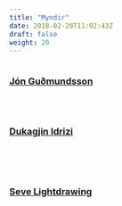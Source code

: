 ```yaml
---
title: "Myndir"
date: 2018-02-20T11:02:43Z
draft: false
weight: 20
---
```



<div class="row">
<div class="column">
<h3><a href="https://www.jongudmundsson.com/">Jón Guðmundsson</a></h3>
<!-- {{< gallery dir="/images/gallery/nonni" />}}-->
<div id="slider">
  <figure>
	<img src="/images/gallery/nonni/Bent leg straddle.jpg" alt>
	<img src="/images/gallery/nonni/Full position.jpg" alt>
	<img src="/images/gallery/nonni/Straddle.jpg" alt>
	<img src="/images/gallery/nonni/Twisty shape.jpg" alt>
  </figure>
</div>
</div>

<div class="column">
<h3><a href="https://www.facebook.com/dukagjinfilm/">Dukagjin Idrizi</a></h3>
<!-- {{< gallery dir="/images/gallery/duki" />}}-->
<div id="slider">
  <figure>
	<img src="/images/gallery/duki/61868559_641591489648394_3290935243640406016_n.jpg" alt>
	<img src="/images/gallery/duki/DSC00623.jpg" alt>
	<img src="/images/gallery/duki/DSC09905.jpg" alt>
	<img src="/images/gallery/duki/DSC09927.jpg" alt>
  </figure>
</div>
</div>
</div>

<br>

<div class="row">
<div class="column">
<h3><a href="https://www.facebook.com/sevelightdrawing/">Seve Lightdrawing</a></h3>
<!-- {{< gallery dir="/images/gallery/seve" />}} {{< load-photoswipe >}}-->
<div id="slider">
  <figure>
	<img src="/images/gallery/seve/Cane one arm color.JPG" alt>
	<img src="/images/gallery/seve/Cane one arm.JPG" alt>
	<img src="/images/gallery/seve/Push Harder - Conditionning 9.JPG" alt>
	<img src="/images/gallery/seve/Spotted figa by Mikael.JPG" alt>
	<img src="/images/gallery/seve/Tuck spot by Mikael.JPG" alt>
  </figure>
</div>
</div>
</div>